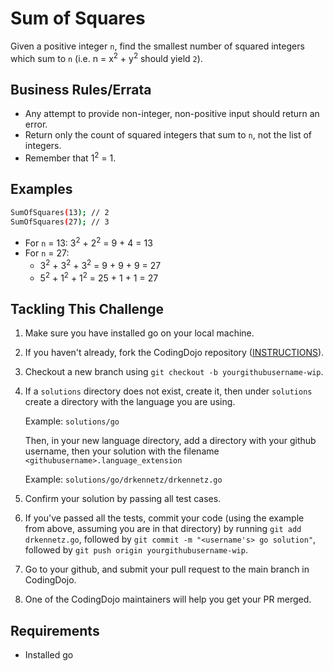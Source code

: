 # Sum of Squares

Given a positive integer `n`, find the smallest number of squared integers which sum to `n` (i.e. n = x<sup>2</sup> + y<sup>2</sup> should yield `2`).

## Business Rules/Errata

- Any attempt to provide non-integer, non-positive input should return an error.
- Return only the count of squared integers that sum to `n`, not the list of integers.
- Remember that 1<sup>2</sup> = 1.

## Examples

```bash
SumOfSquares(13); // 2
SumOfSquares(27); // 3
```

- For `n` = 13: 3<sup>2</sup> + 2<sup>2</sup> = 9 + 4 = 13
- For `n` = 27:
    - 3<sup>2</sup> + 3<sup>2</sup> + 3<sup>2</sup> = 9 + 9 + 9 = 27
    - 5<sup>2</sup> + 1<sup>2</sup> + 1<sup>2</sup> = 25 + 1 + 1 = 27
    
## Tackling This Challenge

1. Make sure you have installed go on your local machine.
2. If you haven't already, fork the CodingDojo repository ([INSTRUCTIONS](https://docs.github.com/en/github/getting-started-with-github/fork-a-repo)).
3. Checkout a new branch using `git checkout -b yourgithubusername-wip`.
4. If a `solutions` directory does not exist, create it, then under `solutions` create a directory with the language you are using.
   
    Example: `solutions/go`
   
    Then, in your new language directory, add a directory with your github username, then your solution with the filename `<githubusername>.language_extension`
   
    Example: `solutions/go/drkennetz/drkennetz.go`
5. Confirm your solution by passing all test cases.
6. If you've passed all the tests, commit your code (using the example from above, assuming you are in that directory) by running `git add drkennetz.go`, followed by `git commit -m "<username's> go solution"`, followed by `git push origin yourgithubusername-wip`.
7. Go to your github, and submit your pull request to the main branch in CodingDojo.
8. One of the CodingDojo maintainers will help you get your PR merged.

## Requirements

- Installed go
